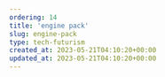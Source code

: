 ```yaml
---
ordering: 14
title: 'engine pack'
slug: engine-pack
type: tech-futurism
created_at: 2023-05-21T04:10:20+00:00
updated_at: 2023-05-21T04:10:20+00:00
---
```

